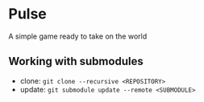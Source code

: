 # Pulse

A simple game ready to take on the world

## Working with submodules
- clone: `git clone --recursive <REPOSITORY>`
- update: `git submodule update --remote <SUBMODULE>`
